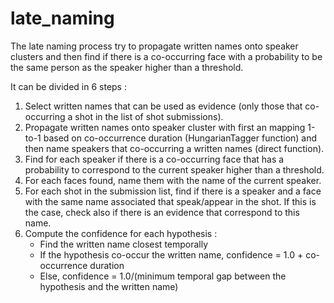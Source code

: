 
# late_naming

 The late naming process try to propagate written names onto speaker clusters and then find if there is a co-occurring face with a probability to be the same person as the speaker higher than a threshold.

 It can be divided in 6 steps : 

 1. Select written names that can be used as evidence (only those that co-occurring a shot in the list of shot submissions).
 2. Propagate written names onto speaker cluster with first an mapping 1-to-1 based on co-occurrence duration (HungarianTagger function) and then name speakers that co-occurring a written names (direct function).
 3. Find for each speaker if there is a co-occurring face that has a probability to correspond to the current speaker higher than a threshold.
 4. For each faces found, name them with the name of the current speaker.
 5. For each shot in the submission list, find if there is a speaker and a face with the same name associated that speak/appear in the shot. If this is the case, check also if there is an evidence that correspond to this name.
 6. Compute the confidence for each hypothesis : 
    - Find the written name closest temporally
    - If the hypothesis co-occur the written name, confidence = 1.0 + co-occurrence duration
    - Else, confidence = 1.0/(minimum temporal gap between the hypothesis and the written name)

    
